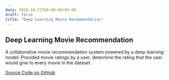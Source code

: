```yaml
---
date: 2020-10-21T00:00:00+05:00
draft: false
title: "Deep Learning Movie Recommendation"
---
```

## Deep Learning Movie Recommendation

A collaborative movie recommendation system powered by a deep learning model. Provided movie ratings by a user, determine the rating that the user would give to every movie in the dataset.

<a href="https://github.com/jfriedson/deep-learning-movie-recommendation-system" class="btn btn-primary" target="_blank" rel="noopener noreferrer"><i class="icon-github-line"></i>Source Code on GitHub</a>
